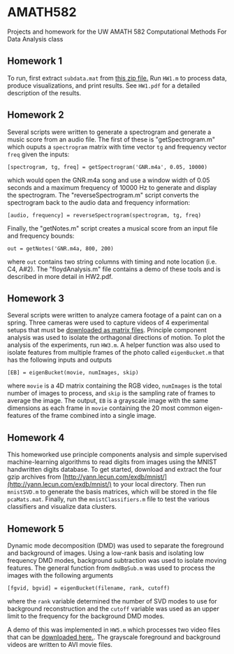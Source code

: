 # AMATH582
Projects and homework for the UW AMATH 582 Computational Methods For Data Analysis class 

## Homework 1
To run, first extract `subdata.mat` from [this zip file.](https://drive.google.com/file/d/1M5ii0R3MTedi6T8AZLI06rIqz1BgpAVg/view?usp=sharing)
Run `HW1.m` to process data, produce visualizations, and print results. See `HW1.pdf` for a detailed description of the results.

## Homework 2
Several scripts were written to generate a spectrogram and generate a music score from an audio file. The first of these is "getSpectrogram.m" which ouputs a `spectrogram` matrix with time vector `tg` and frequency vector `freq` given the inputs:

```
[spectrogram, tg, freq] = getSpectrogram('GNR.m4a', 0.05, 10000)
```

which would open the GNR.m4a song and use a window width of 0.05 seconds and a maximum frequency of 10000 Hz to generate and display the spectrogram. The "reverseSpectrogram.m" script converts the spectrogram back to the audio data and frequency information:

```
[audio, frequency] = reverseSpectrogram(spectrogram, tg, freq)
```

Finally, the "getNotes.m" script creates a musical score from an input file and frequency bounds:

```
out = getNotes('GNR.m4a, 800, 200)
```

where `out` contains two string columns with timing and note location (i.e. C4, A#2). The "floydAnalysis.m" file contains a demo of these tools and is described in more detail in HW2.pdf.
## Homework 3
Several scripts were written to analyze camera footage of a paint can on a spring. Three cameras were used to capture videos of 4 experimental setups that must be [downloaded as matrix files](https://drive.google.com/drive/folders/1SQ77P5t5RUWCSucmk4jPFbufFMX8VrJG?usp=sharing). Principle component analysis was used to isolate the orthagonal directions of motion. To plot the analysis of the experiments, run `HW3.m`. A helper function was also used to isolate features from multiple frames of the photo called `eigenBucket.m` that has the following inputs and outputs

```
[EB] = eigenBucket(movie, numImages, skip)
```

where `movie` is a 4D matrix containing the RGB video, `numImages` is the total number of images to process, and `skip` is the sampling rate of frames to average the image. The output, `EB` is a grayscale image with the same dimensions as each frame in `movie` containing the 20 most common eigen-features of the frame combined into a single image.

## Homework 4

This homeworked use principle components analysis and simple supervised machine-learning algorithms to read digits from images using the MNIST handwritten digits database. To get started, download and extract the four gzip archives from [http://yann.lecun.com/exdb/mnist/](http://yann.lecun.com/exdb/mnist/) to your local directory. Then run `mnistSVD.m` to generate the basis matrices, which will be stored in the file `pcaMats.mat`. Finally, run the `mnistClassifiers.m` file to test the various classifiers and visualize data clusters.

## Homework 5
Dynamic mode decomposition (DMD) was used to separate the foreground and background of images. Using a low-rank basis and isolating low frequency DMD modes, background subtraction was used to isolate moving features. The general function from `dmdBgSub.m` was used to process the images with the following arguments

```
[fgvid, bgvid] = eigenBucket(filename, rank, cutoff)
```
where the `rank` variable determined the number of SVD modes to use for background reconstruction and the `cutoff` variable was used as an upper limit to the frequency for the background DMD modes.

A demo of this was implemented in `HW5.m` which processes two video files that can be [downloaded here.](https://drive.google.com/drive/folders/1SQ77P5t5RUWCSucmk4jPFbufFMX8VrJG?usp=sharing). The grayscale foreground and background videos are written to AVI movie files.